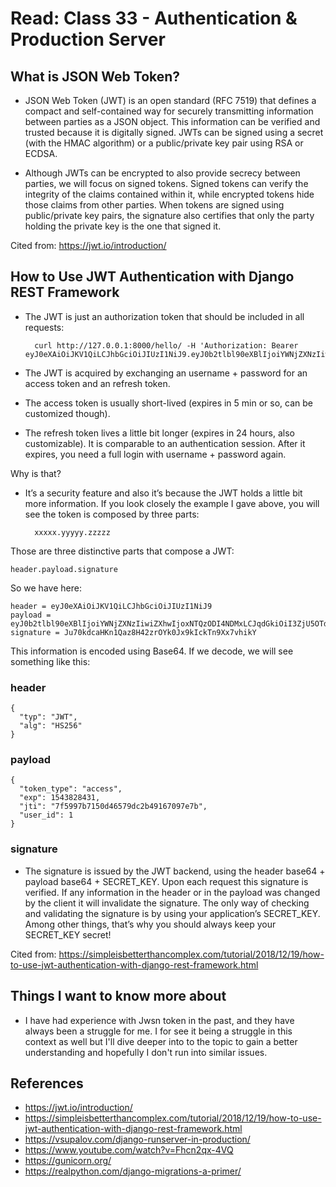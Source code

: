# Read: Class 33 - Authentication & Production Server

## What is JSON Web Token?
- JSON Web Token (JWT) is an open standard (RFC 7519) that defines a compact and self-contained way for securely transmitting information between parties as a JSON object. This information can be verified and trusted because it is digitally signed. JWTs can be signed using a secret (with the HMAC algorithm) or a public/private key pair using RSA or ECDSA.

- Although JWTs can be encrypted to also provide secrecy between parties, we will focus on signed tokens. Signed tokens can verify the integrity of the claims contained within it, while encrypted tokens hide those claims from other parties. When tokens are signed using public/private key pairs, the signature also certifies that only the party holding the private key is the one that signed it.


Cited from: https://jwt.io/introduction/ 

## How to Use JWT Authentication with Django REST Framework

- The JWT is just an authorization token that should be included in all requests:

        curl http://127.0.0.1:8000/hello/ -H 'Authorization: Bearer eyJ0eXAiOiJKV1QiLCJhbGciOiJIUzI1NiJ9.eyJ0b2tlbl90eXBlIjoiYWNjZXNzIiwiZXhwIjoxNTQzODI4NDMxLCJqdGkiOiI3ZjU5OTdiNzE1MGQ0NjU3OWRjMmI0OTE2NzA5N2U3YiIsInVzZXJfaWQiOjF9.Ju70kdcaHKn1Qaz8H42zrOYk0Jx9kIckTn9Xx7vhikY'

- The JWT is acquired by exchanging an username + password for an access token and an refresh token.

- The access token is usually short-lived (expires in 5 min or so, can be customized though).

- The refresh token lives a little bit longer (expires in 24 hours, also customizable). It is comparable to an authentication session. After it expires, you need a full login with username + password again.

Why is that?

- It’s a security feature and also it’s because the JWT holds a little bit more information. If you look closely the example I gave above, you will see the token is composed by three parts:

        xxxxx.yyyyy.zzzzz

Those are three distinctive parts that compose a JWT:

    header.payload.signature

So we have here:

    header = eyJ0eXAiOiJKV1QiLCJhbGciOiJIUzI1NiJ9
    payload = eyJ0b2tlbl90eXBlIjoiYWNjZXNzIiwiZXhwIjoxNTQzODI4NDMxLCJqdGkiOiI3ZjU5OTdiNzE1MGQ0NjU3OWRjMmI0OTE2NzA5N2U3YiIsInVzZXJfaWQiOjF9
    signature = Ju70kdcaHKn1Qaz8H42zrOYk0Jx9kIckTn9Xx7vhikY

This information is encoded using Base64. If we decode, we will see something like this:

### header

    {
      "typ": "JWT",
      "alg": "HS256"
    }

### payload

    {
      "token_type": "access",
      "exp": 1543828431,
      "jti": "7f5997b7150d46579dc2b49167097e7b",
      "user_id": 1
    }

### signature

- The signature is issued by the JWT backend, using the header base64 + payload base64 + SECRET_KEY. Upon each request this signature is verified. If any information in the header or in the payload was changed by the client it will invalidate the signature. The only way of checking and validating the signature is by using your application’s SECRET_KEY. Among other things, that’s why you should always keep your SECRET_KEY secret!

Cited from: https://simpleisbetterthancomplex.com/tutorial/2018/12/19/how-to-use-jwt-authentication-with-django-rest-framework.html

## Things I want to know more about

- I have had experience with Jwsn token in the past, and they have always been a struggle for me. I for see it being a struggle in this context as well but I'll dive deeper into to the topic to gain a better understanding and hopefully I don't run into similar issues. 

## References
- https://jwt.io/introduction/
- https://simpleisbetterthancomplex.com/tutorial/2018/12/19/how-to-use-jwt-authentication-with-django-rest-framework.html
- https://vsupalov.com/django-runserver-in-production/
- https://www.youtube.com/watch?v=Fhcn2qx-4VQ
- https://gunicorn.org/
- https://realpython.com/django-migrations-a-primer/
